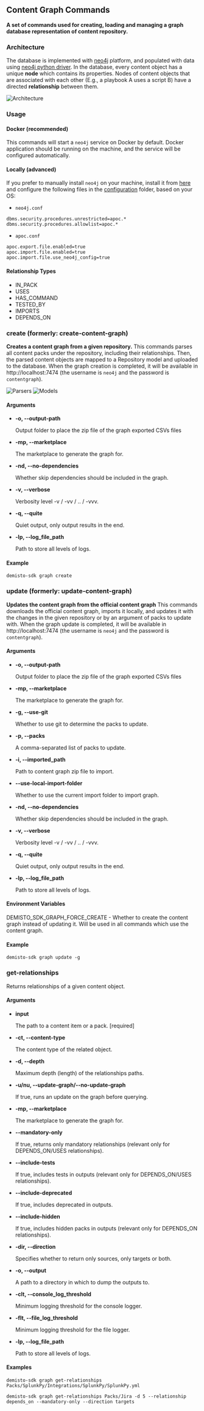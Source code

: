 ## Content Graph Commands

**A set of commands used for creating, loading and managing a graph database representation of content repository.**

### Architecture
The database is implemented with [neo4j](https://neo4j.com/) platform, and populated with data using [neo4j python driver](https://neo4j.com/docs/api/python-driver/current/api.html).
In the database, every content object has a unique **node** which contains its properties. Nodes of content objects that are associated with each other (E.g., a playbook A uses a script B) have a directed **relationship** between them.

![Architecture](images/architecture.png)

### Usage

#### Docker (recommended)

This commands will start a `neo4j` service on Docker by default. Docker application should be running on the machine, and the service will be configured automatically.

#### Locally (advanced)

If you prefer to manually install `neo4j` on your machine, install it from [here](https://neo4j.com/docs/operations-manual/current/installation/) and configure the following files in the [configuration](https://neo4j.com/docs/operations-manual/current/configuration/file-locations/) folder, based on your OS:

* `neo4j.conf`

```
dbms.security.procedures.unrestricted=apoc.*
dbms.security.procedures.allowlist=apoc.*
```

* `apoc.conf`

```
apoc.export.file.enabled=true
apoc.import.file.enabled=true
apoc.import.file.use_neo4j_config=true
```


#### Relationship Types
* IN_PACK
* USES
* HAS_COMMAND
* TESTED_BY
* IMPORTS
* DEPENDS_ON

### create (formerly: create-content-graph)
**Creates a content graph from a given repository.**
This commands parses all content packs under the repository, including their relationships. Then, the parsed content objects are mapped to a Repository model and uploaded to the database.
When the graph creation is completed, it will be available in http://localhost:7474 (the username is `neo4j` and the password is `contentgraph`).

![Parsers](images/parsers.png) ![Models](images/models.png)

#### Arguments

* **-o, --output-path**

    Output folder to place the zip file of the graph exported CSVs files

* **-mp, --marketplace**

    The marketplace to generate the graph for.

* **-nd, --no-dependencies**

    Whether skip dependencies should be included in the graph.

* **-v, --verbose**

    Verbosity level -v / -vv / .. / -vvv.

* **-q, --quite**

    Quiet output, only output results in the end.

* **-lp, --log_file_path**

    Path to store all levels of logs.

#### Example
```
demisto-sdk graph create
```


### update (formerly: update-content-graph)
**Updates the content graph from the official content graph**
This commands downloads the official content graph, imports it locally, and updates it with the changes in the given repository or by an argument of packs to update with.
When the graph update is completed, it will be available in http://localhost:7474 (the username is `neo4j` and the password is `contentgraph`).

#### Arguments

* **-o, --output-path**

    Output folder to place the zip file of the graph exported CSVs files

* **-mp, --marketplace**

    The marketplace to generate the graph for.

* **-g, --use-git**

    Whether to use git to determine the packs to update.

* **-p, --packs**

    A comma-separated list of packs to update.

* **-i, --imported_path**

    Path to content graph zip file to import.

* **--use-local-import-folder**

    Whether to use the current import folder to import graph.

* **-nd, --no-dependencies**

    Whether skip dependencies should be included in the graph.

* **-v, --verbose**

    Verbosity level -v / -vv / .. / -vvv.

* **-q, --quite**

    Quiet output, only output results in the end.

* **-lp, --log_file_path**

    Path to store all levels of logs.

#### Environment Variables

DEMISTO_SDK_GRAPH_FORCE_CREATE - Whether to create the content graph instead of updating it. Will be used in all commands which use the content graph.

#### Example
```
demisto-sdk graph update -g
```

### get-relationships
Returns relationships of a given content object.

#### Arguments
* **input**

    The path to a content item or a pack. [required]

* **-ct, --content-type**

    The content type of the related object.

* **-d, --depth**

    Maximum depth (length) of the relationships paths.

* **-u/nu, --update-graph/--no-update-graph**

    If true, runs an update on the graph before querying.

* **-mp, --marketplace**

    The marketplace to generate the graph for.

* **--mandatory-only**

    If true, returns only mandatory relationships (relevant only for DEPENDS_ON/USES relationships).

* **--include-tests**

    If true, includes tests in outputs (relevant only for DEPENDS_ON/USES relationships).

* **--include-deprecated**

    If true, includes deprecated in outputs.

* **--include-hidden**

    If true, includes hidden packs in outputs (relevant only for DEPENDS_ON relationships).

* **-dir, --direction**

    Specifies whether to return only sources, only targets or both.

* **-o, --output**

    A path to a directory in which to dump the outputs to.

* **-clt, --console_log_threshold**

    Minimum logging threshold for the console logger.

* **-flt, --file_log_threshold**

    Minimum logging threshold for the file logger.

* **-lp, --log_file_path**

    Path to store all levels of logs.

#### Examples
```
demisto-sdk graph get-relationships Packs/SplunkPy/Integrations/SplunkPy/SplunkPy.yml
```
```
demisto-sdk graph get-relationships Packs/Jira -d 5 --relationship depends_on --mandatory-only --direction targets
```
